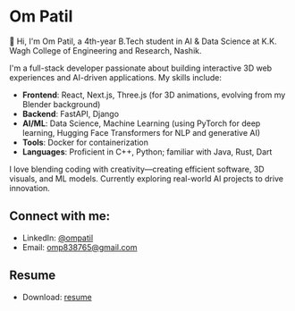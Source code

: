 # Om Patil

👋 Hi, I'm Om Patil, a 4th-year B.Tech student in AI & Data Science at K.K. Wagh College of Engineering and Research, Nashik.

I'm a full-stack developer passionate about building interactive 3D web experiences and AI-driven applications. My skills include:

- **Frontend**: React, Next.js, Three.js (for 3D animations, evolving from my Blender background)
- **Backend**: FastAPI, Django
- **AI/ML**: Data Science, Machine Learning (using PyTorch for deep learning, Hugging Face Transformers for NLP and generative AI)
- **Tools**: Docker for containerization
- **Languages**: Proficient in C++, Python; familiar with Java, Rust, Dart

I love blending coding with creativity—creating efficient software, 3D visuals, and ML models. Currently exploring real-world AI projects to drive innovation.

## Connect with me:
- LinkedIn: [@ompatil](https://www.linkedin.com/in/om-patil-7622a6258/)
- Email: omp838765@gmail.com
## Resume
- Download: [resume](https://raw.githubusercontent.com/Omvpatil/Omvpatil/main/final-resume.pdf)
